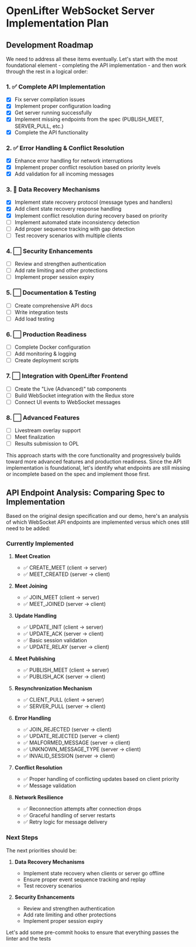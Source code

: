 # OpenLifter WebSocket Server Implementation Plan

## Development Roadmap
We need to address all these items eventually. Let's start with the most foundational element - completing the API implementation - and then work through the rest in a logical order:

### 1. ✅ Complete API Implementation
- [x] Fix server compilation issues
- [x] Implement proper configuration loading
- [x] Get server running successfully
- [x] Implement missing endpoints from the spec (PUBLISH_MEET, SERVER_PULL, etc.)
- [x] Complete the API functionality

### 2. ✅ Error Handling & Conflict Resolution
- [x] Enhance error handling for network interruptions
- [x] Implement proper conflict resolution based on priority levels
- [x] Add validation for all incoming messages

### 3. 🔄 Data Recovery Mechanisms
- [x] Implement state recovery protocol (message types and handlers)
- [x] Add client state recovery response handling
- [x] Implement conflict resolution during recovery based on priority
- [ ] Implement automated state inconsistency detection
- [ ] Add proper sequence tracking with gap detection
- [ ] Test recovery scenarios with multiple clients

### 4. ⬜ Security Enhancements
- [ ] Review and strengthen authentication
- [ ] Add rate limiting and other protections
- [ ] Implement proper session expiry

### 5. ⬜ Documentation & Testing
- [ ] Create comprehensive API docs
- [ ] Write integration tests
- [ ] Add load testing

### 6. ⬜ Production Readiness
- [ ] Complete Docker configuration
- [ ] Add monitoring & logging
- [ ] Create deployment scripts

### 7. ⬜ Integration with OpenLifter Frontend
- [ ] Create the "Live (Advanced)" tab components
- [ ] Build WebSocket integration with the Redux store
- [ ] Connect UI events to WebSocket messages

### 8. ⬜ Advanced Features
- [ ] Livestream overlay support
- [ ] Meet finalization
- [ ] Results submission to OPL

This approach starts with the core functionality and progressively builds toward more advanced features and production readiness. Since the API implementation is foundational, let's identify what endpoints are still missing or incomplete based on the spec and implement those first.

## API Endpoint Analysis: Comparing Spec to Implementation

Based on the original design specification and our demo, here's an analysis of which WebSocket API endpoints are implemented versus which ones still need to be added:

### Currently Implemented

1. **Meet Creation**
   - ✅ CREATE_MEET (client -> server)
   - ✅ MEET_CREATED (server -> client)

2. **Meet Joining**
   - ✅ JOIN_MEET (client -> server)
   - ✅ MEET_JOINED (server -> client)

3. **Update Handling**
   - ✅ UPDATE_INIT (client -> server)
   - ✅ UPDATE_ACK (server -> client)
   - ✅ Basic session validation
   - ✅ UPDATE_RELAY (server -> client)

4. **Meet Publishing**
   - ✅ PUBLISH_MEET (client -> server)
   - ✅ PUBLISH_ACK (server -> client)

5. **Resynchronization Mechanism**
   - ✅ CLIENT_PULL (client -> server)
   - ✅ SERVER_PULL (server -> client)

6. **Error Handling**
   - ✅ JOIN_REJECTED (server -> client)
   - ✅ UPDATE_REJECTED (server -> client)
   - ✅ MALFORMED_MESSAGE (server -> client)
   - ✅ UNKNOWN_MESSAGE_TYPE (server -> client)
   - ✅ INVALID_SESSION (server -> client)

7. **Conflict Resolution**
   - ✅ Proper handling of conflicting updates based on client priority
   - ✅ Message validation

8. **Network Resilience**
   - ✅ Reconnection attempts after connection drops
   - ✅ Graceful handling of server restarts
   - ✅ Retry logic for message delivery

### Next Steps

The next priorities should be:

1. **Data Recovery Mechanisms**
   - Implement state recovery when clients or server go offline
   - Ensure proper event sequence tracking and replay
   - Test recovery scenarios

2. **Security Enhancements**
   - Review and strengthen authentication
   - Add rate limiting and other protections
   - Implement proper session expiry

Let's add some pre-commit hooks to ensure that everything passes the linter and the tests